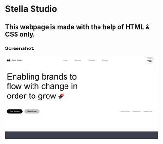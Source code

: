 # Stella Studio
## This webpage is made with the help of HTML &amp; CSS only.

### Screenshot:

![](images/main.png)

